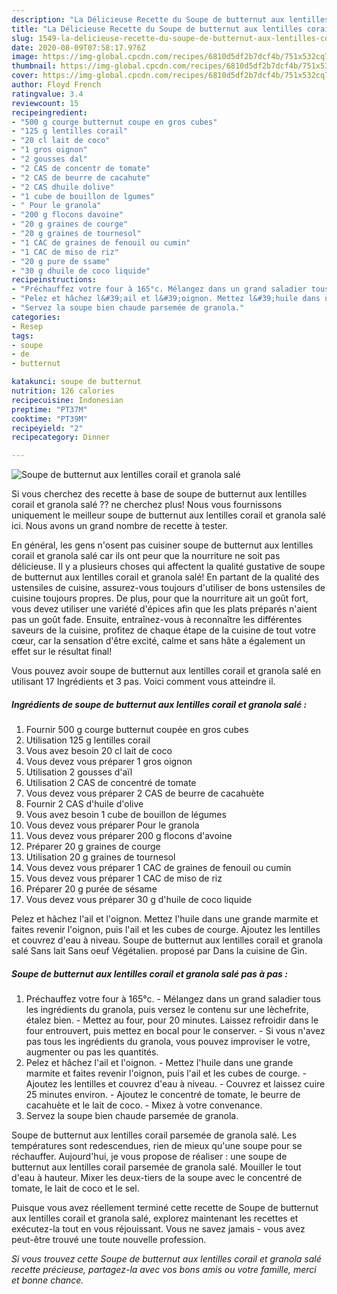 ```yaml
---
description: "La Délicieuse Recette du Soupe de butternut aux lentilles corail et granola salé"
title: "La Délicieuse Recette du Soupe de butternut aux lentilles corail et granola salé"
slug: 1549-la-delicieuse-recette-du-soupe-de-butternut-aux-lentilles-corail-et-granola-sale
date: 2020-08-09T07:58:17.976Z
image: https://img-global.cpcdn.com/recipes/6810d5df2b7dcf4b/751x532cq70/soupe-de-butternut-aux-lentilles-corail-et-granola-sale-photo-principale-de-la-recette.jpg
thumbnail: https://img-global.cpcdn.com/recipes/6810d5df2b7dcf4b/751x532cq70/soupe-de-butternut-aux-lentilles-corail-et-granola-sale-photo-principale-de-la-recette.jpg
cover: https://img-global.cpcdn.com/recipes/6810d5df2b7dcf4b/751x532cq70/soupe-de-butternut-aux-lentilles-corail-et-granola-sale-photo-principale-de-la-recette.jpg
author: Floyd French
ratingvalue: 3.4
reviewcount: 15
recipeingredient:
- "500 g courge butternut coupe en gros cubes"
- "125 g lentilles corail"
- "20 cl lait de coco"
- "1 gros oignon"
- "2 gousses dal"
- "2 CAS de concentr de tomate"
- "2 CAS de beurre de cacahute"
- "2 CAS dhuile dolive"
- "1 cube de bouillon de lgumes"
- " Pour le granola"
- "200 g flocons davoine"
- "20 g graines de courge"
- "20 g graines de tournesol"
- "1 CAC de graines de fenouil ou cumin"
- "1 CAC de miso de riz"
- "20 g pure de ssame"
- "30 g dhuile de coco liquide"
recipeinstructions:
- "Préchauffez votre four à 165°c. Mélangez dans un grand saladier tous les ingrédients du granola, puis versez le contenu sur une lèchefrite, étalez bien. Mettez au four, pour 20 minutes. Laissez refroidir dans le four entrouvert, puis mettez en bocal pour le conserver. Si vous n&#39;avez pas tous les ingrédients du granola, vous pouvez improviser le votre, augmenter ou pas les quantités."
- "Pelez et hâchez l&#39;ail et l&#39;oignon. Mettez l&#39;huile dans une grande marmite et faites revenir l&#39;oignon, puis l&#39;ail et les cubes de courge. Ajoutez les lentilles et couvrez d&#39;eau à niveau. Couvrez et laissez cuire 25 minutes environ. Ajoutez le concentré de tomate, le beurre de cacahuète et le lait de coco. Mixez à votre convenance."
- "Servez la soupe bien chaude parsemée de granola."
categories:
- Resep
tags:
- soupe
- de
- butternut

katakunci: soupe de butternut 
nutrition: 126 calories
recipecuisine: Indonesian
preptime: "PT37M"
cooktime: "PT39M"
recipeyield: "2"
recipecategory: Dinner

---
```



![Soupe de butternut aux lentilles corail et granola salé](https://img-global.cpcdn.com/recipes/6810d5df2b7dcf4b/751x532cq70/soupe-de-butternut-aux-lentilles-corail-et-granola-sale-photo-principale-de-la-recette.jpg)

Si vous cherchez des recette à base de soupe de butternut aux lentilles corail et granola salé ?? ne cherchez plus! Nous vous fournissons uniquement le meilleur soupe de butternut aux lentilles corail et granola salé ici. Nous avons un grand nombre de recette à tester.

En général, les gens n'osent pas cuisiner soupe de butternut aux lentilles corail et granola salé car ils ont peur que la nourriture ne soit pas délicieuse. Il y a plusieurs choses qui affectent la qualité gustative de soupe de butternut aux lentilles corail et granola salé! En partant de la qualité des ustensiles de cuisine, assurez-vous toujours d'utiliser de bons ustensiles de cuisine toujours propres. De plus, pour que la nourriture ait un goût fort, vous devez utiliser une variété d'épices afin que les plats préparés n'aient pas un goût fade. Ensuite, entraînez-vous à reconnaître les différentes saveurs de la cuisine, profitez de chaque étape de la cuisine de tout votre cœur, car la sensation d'être excité, calme et sans hâte a également un effet sur le résultat final!

<!--inarticleads1-->

Vous pouvez avoir soupe de butternut aux lentilles corail et granola salé en utilisant 17 Ingrédients et 3 pas. Voici comment vous atteindre il.

##### Ingrédients de soupe de butternut aux lentilles corail et granola salé :

1. Fournir 500 g courge butternut coupée en gros cubes
1. Utilisation 125 g lentilles corail
1. Vous avez besoin 20 cl lait de coco
1. Vous devez vous préparer 1 gros oignon
1. Utilisation 2 gousses d&#39;aïl
1. Utilisation 2 CAS de concentré de tomate
1. Vous devez vous préparer 2 CAS de beurre de cacahuète
1. Fournir 2 CAS d&#39;huile d&#39;olive
1. Vous avez besoin 1 cube de bouillon de légumes
1. Vous devez vous préparer  Pour le granola
1. Vous devez vous préparer 200 g flocons d&#39;avoine
1. Préparer 20 g graines de courge
1. Utilisation 20 g graines de tournesol
1. Vous devez vous préparer 1 CAC de graines de fenouil ou cumin
1. Vous devez vous préparer 1 CAC de miso de riz
1. Préparer 20 g purée de sésame
1. Vous devez vous préparer 30 g d&#39;huile de coco liquide


Pelez et hâchez l&#39;ail et l&#39;oignon. Mettez l&#39;huile dans une grande marmite et faites revenir l&#39;oignon, puis l&#39;ail et les cubes de courge. Ajoutez les lentilles et couvrez d&#39;eau à niveau. Soupe de butternut aux lentilles corail et granola salé Sans lait Sans oeuf Végétalien. proposé par Dans la cuisine de Gin. 

<!--inarticleads2-->

##### Soupe de butternut aux lentilles corail et granola salé pas à pas :

1. Préchauffez votre four à 165°c. - Mélangez dans un grand saladier tous les ingrédients du granola, puis versez le contenu sur une lèchefrite, étalez bien. - Mettez au four, pour 20 minutes. Laissez refroidir dans le four entrouvert, puis mettez en bocal pour le conserver. - Si vous n&#39;avez pas tous les ingrédients du granola, vous pouvez improviser le votre, augmenter ou pas les quantités.
1. Pelez et hâchez l&#39;ail et l&#39;oignon. - Mettez l&#39;huile dans une grande marmite et faites revenir l&#39;oignon, puis l&#39;ail et les cubes de courge. - Ajoutez les lentilles et couvrez d&#39;eau à niveau. - Couvrez et laissez cuire 25 minutes environ. - Ajoutez le concentré de tomate, le beurre de cacahuète et le lait de coco. - Mixez à votre convenance.
1. Servez la soupe bien chaude parsemée de granola.


Soupe de butternut aux lentilles corail parsemée de granola salé. Les températures sont redescendues, rien de mieux qu&#39;une soupe pour se réchauffer. Aujourd&#39;hui, je vous propose de réaliser : une soupe de butternut aux lentilles corail parsemée de granola salé. Mouiller le tout d&#39;eau à hauteur. Mixer les deux-tiers de la soupe avec le concentré de tomate, le lait de coco et le sel. 

<!--inarticleads1-->

<p>
Puisque vous avez réellement terminé cette recette de Soupe de butternut aux lentilles corail et granola salé, explorez maintenant les recettes et exécutez-la tout en vous réjouissant. Vous ne savez jamais - vous avez peut-être trouvé une toute nouvelle profession.
</p>

<p>
<i>Si vous trouvez cette Soupe de butternut aux lentilles corail et granola salé recette précieuse, partagez-la avec vos bons amis ou votre famille, merci et bonne chance.</i>
</p>

